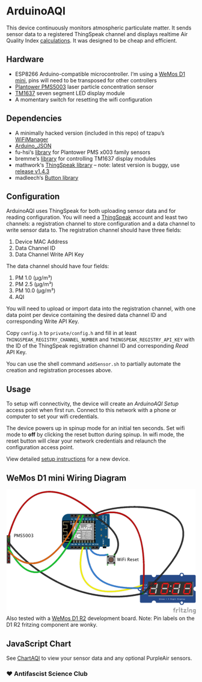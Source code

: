 # ArduinoAQI

This device continuously monitors atmospheric particulate matter. It sends sensor data to a registered ThingSpeak channel and displays realtime Air Quality Index [calculations](https://en.wikipedia.org/wiki/Air_quality_index#United_States). It was designed to be cheap and efficient.

## Hardware
* ESP8266 Arduino-compatible microcontroller. I‘m using a [WeMos D1 mini](https://www.wemos.cc/en/latest/d1/d1_mini.html), pins will need to be transposed for other controllers
* [Plantower PMS5003](https://cdn-shop.adafruit.com/product-files/3686/plantower-pms5003-manual_v2-3.pdf) laser particle concentration sensor
* [TM1637](http://dx.com/p/0-36-led-4-digit-display-module-for-arduino-black-blue-works-with-official-arduino-boards-254978) seven segment LED display module
* A momentary switch for resetting the wifi configuration

## Dependencies
* A minimally hacked version (included in this repo) of tzapu’s [WiFiManager](https://github.com/tzapu/WiFiManager)
* [Arduino_JSON](https://github.com/arduino-libraries/Arduino_JSON)
* fu-hsi‘s [library](https://github.com/fu-hsi/PMS) for Plantower PMS x003 family sensors
* bremme‘s [library](https://github.com/bremme/arduino-tm1637) for controlling TM1637 display modules
* mathwork‘s [ThingSpeak library](https://github.com/mathworks/thingspeak-arduino) – note: latest version is buggy, use [release v1.4.3](https://github.com/mathworks/thingspeak-arduino/releases/tag/1.4.3) 
* madleech‘s [Button library](https://github.com/madleech/Button)

## Configuration

ArduinoAQI uses ThingSpeak for both uploading sensor data and for reading configuration. You will need a [ThingSpeak](https://thingspeak.com/) account and least two channels: a registration channel to store configuration and a data channel to write sensor data to. The registration channel should have three fields:

1. Device MAC Address
2. Data Channel ID
3. Data Channel Write API Key

The data channel should have four fields:

1. PM 1.0 (µg/m³)
2. PM 2.5 (µg/m³)
3. PM 10.0 (µg/m³)
4. AQI

You will need to upload or import data into the registration channel, with one data point per device containing the desired data channel ID and corresponding Write API Key.

Copy `config.h` to `private/config.h` and fill in at least `THINGSPEAK_REGISTRY_CHANNEL_NUMBER` and `THINGSPEAK_REGISTRY_API_KEY` with the ID of the ThingSpeak registration channel ID and corresponding *Read* API Key.

You can use the shell command `addSensor.sh` to partially automate the creation and registration processes above.

## Usage

To setup wifi connectivity, the device will create an *ArduinoAQI Setup* access point when first run. Connect to this network with a phone or computer to set your wifi credentials.

The device powers up in spinup mode for an initial ten seconds. Set wifi mode to **off** by clicking the reset button during spinup. In wifi mode, the reset button will clear your network credentials and relaunch the configuration access point.

View detailed [setup instructions](SetupInstructions.md) for a new device.

## WeMos D1 mini Wiring Diagram
![ArduinoAQI wiring diagram](ArduinoAQI_mini_bb.png)
Also tested with a [WeMos D1 R2](ArduinoAQI_bb.png) development board. Note: Pin labels on the D1 R2 fritzing component are wonky.

## JavaScript Chart

See [ChartAQI](https://github.com/grotter/ChartAQI) to view your sensor data and any optional PurpleAir sensors.

### ♥ Antifascist Science Club
